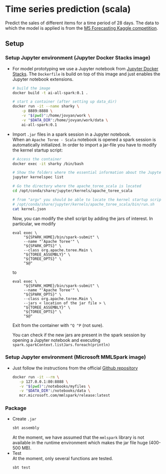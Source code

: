 # Time series prediction (scala)

Predict the sales of different items for a time period of 28 days. 
The data to which the model is applied is from the 
[M5 Forecasting Kaggle competition](https://www.kaggle.com/c/m5-forecasting-accuracy).
  
## Setup 

### Setup Jupyter environment (Jupyter Docker Stacks image)     
- For model prototyping we use a Jupyter notebook from 
[Jupyter Docker Stacks](https://hub.docker.com/r/jupyter/all-spark-notebook/).
The `Dockerfile` is build on top of this image and just enables the Jupyter notebook 
extensions. 
    ```bash
    # build the image
    docker build -t ai-all-spark:0.1 .
    
    # start a container (after setting up data_dir)
    docker run -it --name sharky \
        -p 8889:8888 \
        -v "$(pwd)":/home/jovyan/work \
        -v "$DATA_DIR":/home/jovyan/work/data \
        ai-all-spark:0.1
    ```

- Import `.jar` files in a spark session in a Jupyter notebook.   
    When an `Apache Toree - Scala` notebook is opened a spark session is
    automatically initialized. In order to import a jar-file you have to
    modify the kernel startup script: 
    ```bash
    # Access the container
    docker exec -it sharky /bin/bash
  
    # Show the folders where the essential information about the Jupyter kernels is stored
    jupyter kernelspec list
    
    # Go the directory where the apache_toree_scala is located
    cd /opt/conda/share/jupyter/kernels/apache_toree_scala
  
    # from "argv" you should be able to locate the kernel startup script
    # /opt/conda/share/jupyter/kernels/apache_toree_scala/bin/run.sh  
    cat kernel.json
    ``` 
    Now, you can modify the shell script by adding the jars of interest. In particular, 
    we modify
    ```text
    eval exec \
         "${SPARK_HOME}/bin/spark-submit" \
         --name "'Apache Toree'" \
         "${SPARK_OPTS}" \
         --class org.apache.toree.Main \
         "${TOREE_ASSEMBLY}" \
         "${TOREE_OPTS}" \
         "$@"
    ```
    to
    ```text
    eval exec \
         "${SPARK_HOME}/bin/spark-submit" \
         --name "'Apache Toree'" \
         "${SPARK_OPTS}" \
         --class org.apache.toree.Main \
         --jars < location of the jar file > \
         "${TOREE_ASSEMBLY}" \
         "${TOREE_OPTS}" \
         "$@"
    ```
    Exit from the container with `^Q ^P` (not sure).
    
    You can check if the new jars are present in the spark session by opening a 
    Jupyter notebook and executing `spark.sparkContext.listJars.foreach(println)`
    
### Setup Jupyter environment (Microsoft MMLSpark image)
- Just follow the instructions from the official [Github repository](https://github.com/Azure/mmlspark/tree/master)
    ```bash
    docker run -it --rm \
       -p 127.0.0.1:80:8888 \
       -v "$(pwd)":/notebooks/myfiles \
       -v "$DATA_DIR":/notebooks/data \
       mcr.microsoft.com/mmlspark/release:latest
    ```

### Package
- Create `.jar`   
    ```bash
    sbt assembly
    ```
    At the moment, we have assumed that the `mmlspark` library is not 
    available in the runtime environment which makes the jar file huge (400-500 MB).
- Test  
    At the moment, only several functions are tested.
    ```bash
    sbt test
    ```
